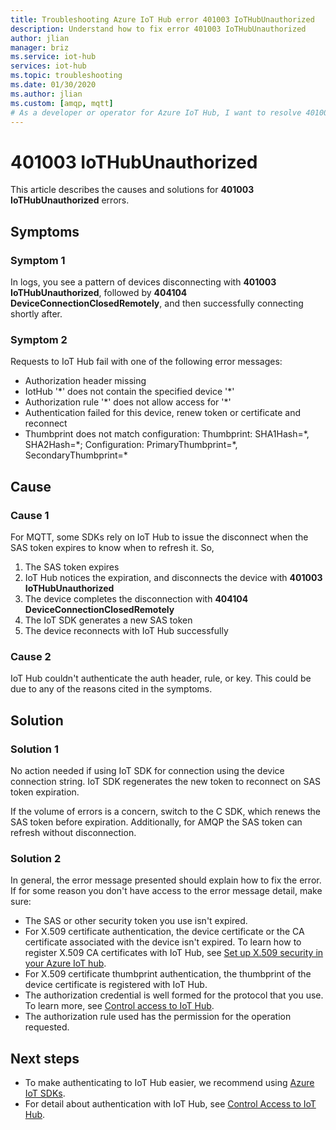 ```yaml
---
title: Troubleshooting Azure IoT Hub error 401003 IoTHubUnauthorized
description: Understand how to fix error 401003 IoTHubUnauthorized 
author: jlian
manager: briz
ms.service: iot-hub
services: iot-hub
ms.topic: troubleshooting
ms.date: 01/30/2020
ms.author: jlian
ms.custom: [amqp, mqtt]
# As a developer or operator for Azure IoT Hub, I want to resolve 401003 IoTHubUnauthorized errors.
---
```


# 401003 IoTHubUnauthorized

This article describes the causes and solutions for **401003 IoTHubUnauthorized** errors.

## Symptoms

### Symptom 1

In logs, you see a pattern of devices disconnecting with **401003 IoTHubUnauthorized**, followed by **404104 DeviceConnectionClosedRemotely**, and then successfully connecting shortly after.

### Symptom 2

Requests to IoT Hub fail with one of the following error messages:

* Authorization header missing
* IotHub '\*' does not contain the specified device '\*'
* Authorization rule '\*' does not allow access for '\*'
* Authentication failed for this device, renew token or certificate and reconnect
* Thumbprint does not match configuration: Thumbprint: SHA1Hash=\*, SHA2Hash=\*; Configuration: PrimaryThumbprint=\*, SecondaryThumbprint=\*

## Cause

### Cause 1

For MQTT, some SDKs rely on IoT Hub to issue the disconnect when the SAS token expires to know when to refresh it. So, 

1. The SAS token expires
1. IoT Hub notices the expiration, and disconnects the device with **401003 IoTHubUnauthorized**
1. The device completes the disconnection with **404104 DeviceConnectionClosedRemotely**
1. The IoT SDK generates a new SAS token
1. The device reconnects with IoT Hub successfully

### Cause 2

IoT Hub couldn't authenticate the auth header, rule, or key. This could be due to any of the reasons cited in the symptoms.

## Solution

### Solution 1

No action needed if using IoT SDK for connection using the device connection string. IoT SDK regenerates the new token to reconnect on SAS token expiration. 

If the volume of errors is a concern, switch to the C SDK, which renews the SAS token before expiration. Additionally, for AMQP the SAS token can refresh without disconnection.

### Solution 2

In general, the error message presented should explain how to fix the error. If for some reason you don't have access to the error message detail, make sure:

- The SAS or other security token you use isn't expired.
- For X.509 certificate authentication, the device certificate or the CA certificate associated with the device isn't expired. To learn how to register X.509 CA certificates with IoT Hub, see [Set up X.509 security in your Azure IoT hub](iot-hub-security-x509-get-started.md).
- For X.509 certificate thumbprint authentication, the thumbprint of the device certificate is registered with IoT Hub.
- The authorization credential is well formed for the protocol that you use. To learn more, see [Control access to IoT Hub](iot-hub-devguide-security.md).
- The authorization rule used has the permission for the operation requested.

## Next steps

- To make authenticating to IoT Hub easier, we recommend using [Azure IoT SDKs](iot-hub-devguide-sdks.md).
- For detail about authentication with IoT Hub, see [Control Access to IoT Hub](iot-hub-devguide-security.md).
